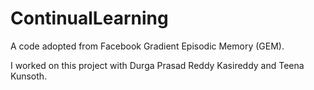 # ContinualLearning
A code adopted from Facebook Gradient Episodic Memory (GEM).

I worked on this project with Durga Prasad Reddy Kasireddy and Teena Kunsoth.
